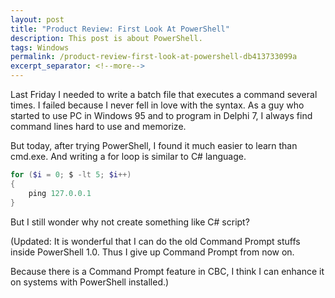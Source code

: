 ```yaml
---
layout: post
title: "Product Review: First Look At PowerShell"
description: This post is about PowerShell.
tags: Windows
permalink: /product-review-first-look-at-powershell-db413733099a
excerpt_separator: <!--more-->
---
```

Last Friday I needed to write a batch file that executes a command several times. I failed because I never fell in love with the syntax. As a guy who started to use PC in Windows 95 and to program in Delphi 7, I always find command lines hard to use and memorize.

But today, after trying PowerShell, I found it much easier to learn than cmd.exe. And writing a for loop is similar to C# language.

``` powershell
for ($i = 0; $ -lt 5; $i++)
{
    ping 127.0.0.1
}
```

But I still wonder why not create something like C# script?

(Updated: It is wonderful that I can do the old Command Prompt stuffs inside PowerShell 1.0. Thus I give up Command Prompt from now on.

Because there is a Command Prompt feature in CBC, I think I can enhance it on systems with PowerShell installed.)
<!--more-->